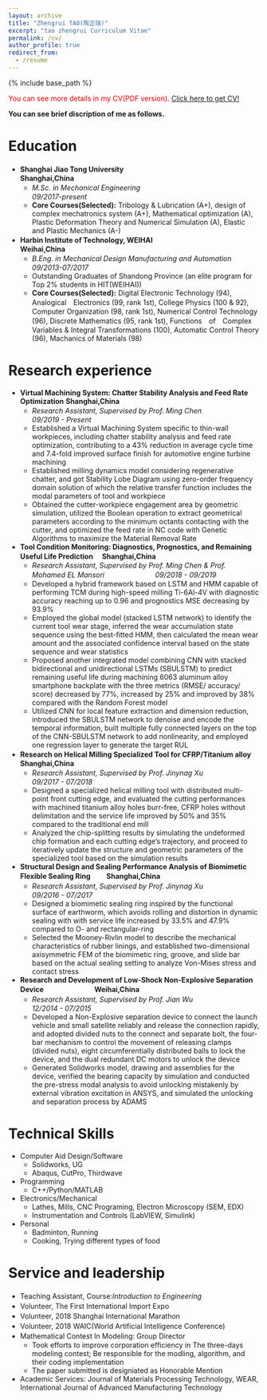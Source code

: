 ```yaml
---
layout: archive
title: "Zhengrui TAO(陶正瑞)"
excerpt: "tao zhengrui Curriculum Vitae"
permalink: /cv/
author_profile: true
redirect_from:
  - /resume
---
```


{% include base_path %}

<font color="#dd0000">You can see more details in my CV(PDF version).</font> [Click here to get CV!](http://zhengruitao.github.io/files/Resume_TZR.pdf)
<!-- <embed src="http://zhengruitao.github.io/files/CV_TZR.pdf" width="650" height="1800" type='application/pdf'> -->

**You can see brief discription of me as follows.**

Education
======

* **Shanghai Jiao Tong University**　　　　　　　　　　　　　　　　　　　　　　　　　　　　**Shanghai,China**<br>
   * *M.Sc. in Mechanical Engineering*　　　　　　　　　　　　　　　　　　　　　　　　　　*09/2017-present*<br>
   * **Core Courses(Selected):** Tribology & Lubrication (A+), design of complex mechatronics system (A+), Mathematical optimization (A), Plastic Deformation Theory and Numerical Simulation (A), Elastic and Plastic Mechanics (A-)
* **Harbin Institute of Technology, WEIHAI**　　　　　　　　　　　　　　　　　　　　　　　　　**Weihai,China**<br>
   * *B.Eng. in Mechanical Design Manufacturing and Automation*　　　　　　　　　　　　　　*09/2013-07/2017*<br>
   * Outstanding Graduates of Shandong Province (an elite program for Top 2% students in HIT(WEIHAI))
   * **Core Courses(Selected):** Digital Electronic Technology (94), Analogical　Electronics (99, rank 1st), College Physics (100 & 92), Computer Organization (98, rank 1st), Numerical Control Technology (96), Discrete Mathematics (95, rank 1st), Functions　of　Complex Variables & Integral Transformations (100), Automatic Control Theory (96), Machanics of Materials (98)


Research experience
======
* **Virtual Machining System: Chatter Stability Analysis and Feed Rate Optimization**                       **Shanghai,China**
  * *Research Assistant, Supervised by Prof. Ming Chen*　　　　　　　　　　　　　　　　　                      *09/2019 - Present*
  * Established a Virtual Machining System specific to thin-wall workpieces, including chatter stability analysis and feed rate
optimization, contributing to a 43% reduction in average cycle time and 7.4-fold improved surface finish for automotive
engine turbine machining
  * Established milling dynamics model considering regenerative chatter, and got Stability Lobe Diagram using zero-order frequency domain solution of which the relative transfer function includes the modal parameters of tool and workpiece
  * Obtained the cutter-workpiece engagement area by geometric simulation, utilized the Boolean operation to extract geometrical
parameters according to the minimum octants contacting with the cutter, and optimized the feed rate in NC code with Genetic
Algorithms to maximize the Material Removal Rate
* **Tool Condition Monitoring: Diagnostics, Prognostics, and Remaining Useful Life Prediction**　        **Shanghai,China**
  * *Research Assistant, Supervised by Prof. Ming Chen & Prof. Mohamed EL Mansori*　　　　　　　          *09/2018 - 09/2019*
  * Developed a hybrid framework based on LSTM and HMM capable of performing TCM during high-speed milling Ti-6Al-4V 
with diagnostic accuracy reaching up to 0.96 and prognostics MSE decreasing by 93.9%
  * Employed the global model (stacked LSTM network) to identify the current tool wear stage, inferred the wear accumulation
state sequence using the best-fitted HMM, then calculated the mean wear amount and the associated confidence interval based
on the state sequence and wear statistics
  * Proposed another integrated model combining CNN with stacked bidirectional and unidirectional LSTMs (SBULSTM) to
predict remaining useful life during machining 6063 aluminum alloy smartphone backplate with the three metrics (RMSE/
accuracy/ score) decreased by 77%, increased by 25% and improved by 38% compared with the Random Forest model
  * Utilized CNN for local feature extraction and dimension reduction, introduced the SBULSTM network to denoise and encode
the temporal information, built multiple fully connected layers on the top of the CNN-SBULSTM network to add nonlinearity, and employed one regression layer to generate the target RUL
* **Research on Helical Milling Specialized Tool for CFRP/Titanium alloy**　　　　                               **Shanghai,China**
  * *Research Assistant, Supervised by Prof. Jinynag Xu*　　　　　　　　　　　　　　　　　　                        *09/2017 - 07/2018*
  * Designed a specialized helical milling tool with distributed multi-point front cutting edge, and evaluated the cutting performances with machined titanium alloy holes burr-free, CFRP holes without delimitation and the service life improved by 50%
and 35% compared to the traditional end mill
  * Analyzed the chip-splitting results by simulating the undeformed chip formation and each cutting edge’s trajectory, and
proceed to iteratively update the structure and geometric parameters of the specialized tool based on the simulation results
* **Structural Design and Sealing Performance Analysis of Biomimetic Flexible Sealing Ring**　　     **Shanghai,China**
  * *Research Assistant, Supervised by Prof. Jinynag Xu*　　　　　　　　　　　　　　　　　　            *09/2016 - 07/2017*
  * Designed a biomimetic sealing ring inspired by the functional surface of earthworm, which avoids rolling and distortion in
dynamic sealing with with service life increased by 33.5% and 47.9% compared to O- and rectangular-ring
  * Selected the Mooney-Rivlin model to describe the mechanical characteristics of rubber linings, and established two-dimensional
axisymmetric FEM of the biomimetic ring, groove, and slide bar based on the actual sealing setting to analyze Von-Mises
stress and contact stress
* **Research and Development of Low-Shock Non-Explosive Separation Device**　　　　　　　             **Weihai,China**
  * *Research Assistant, Supervised by Prof. Jian Wu*　　　　　　　　　　　　　　　　　                    *12/2014 - 07/2015*
  * Developed a Non-Explosive separation device to connect the launch vehicle and small satellite reliably and release the connection rapidly, and adopted divided nuts to the connect and separate bolt, the four-bar mechanism to control the movement
of releasing clamps (divided nuts), eight circumferentially distributed balls to lock the device, and the dual redundant DC
motors to unlock the device
  *  Generated Solidworks model, drawing and assemblies for the device, verified the bearing capacity by simulation and conducted the pre-stress modal analysis to avoid unlocking mistakenly by external vibration excitation in ANSYS, and simulated
the unlocking and separation process by ADAMS

Technical Skills
======
* Computer Aid Design/Software
  * Solidworks, UG
  * Abaqus, CutPro, Thirdwave
* Programming
  * C++/Python/MATLAB
* Electronics/Mechanical
  * Lathes, Mills, CNC Programing, Electron Microscopy (SEM, EDX)
  * Instrumentation and Controls (LabVIEW, Simulink)
* Personal
  * Badminton, Running
  * Cooking, Trying different types of food

Service and leadership
======
* Teaching Assistant, Course:*Introduction to Engineering*　　　　　　　　　　
* Volunteer, The First International Import Expo　　　　　　　　　　　　　　　　　　　　
* Volunteer, 2018 Shanghai International Marathon　　　　　　　　　　　　　　　　　　
* Volunteer, 2018 WAIC(World Artificial Intelligence Conference)　　　　　　　　　　
* Mathematical Contest In Modeling: Group Director　　　　　　　　　　　　　　　　　　
  * Took efforts to improve corporation efficiency in The three-days modeling contest; Be responsible for the modling, algorithm, and their coding implementation
  * The paper submitted is designiated as Honorable Mention
* Academic Services: Journal of Materials Processing Technology, WEAR, International Journal of Advanced Manufacturing Technology
